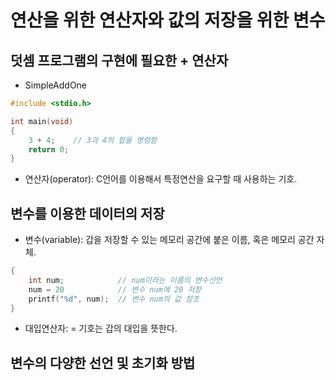 # 연산을 위한 연산자와 값의 저장을 위한 변수
## 덧셈 프로그램의 구현에 필요한 + 연산자
* SimpleAddOne

```cpp
#include <stdio.h>

int main(void)
{
    3 + 4;    // 3과 4의 합을 명령함
    return 0;
}
```

* 연산자(operator): C언어를 이용해서 특정연산을 요구할 때 사용하는 기호.

## 변수를 이용한 데이터의 저장
* 변수(variable): 갑을 저장할 수 있는 메모리 공간에 붙은 이름, 혹은 메모리 공간 자체.

```cpp
{
    int num;            // num이라는 이름의 변수선언
    num = 20            // 변수 num에 20 저장
    printf("%d", num);  // 변수 num의 값 참조
}
```
* 대입연산자: = 기호는 갑의 대입을 뜻한다.

## 변수의 다양한 선언 및 초기화 방법
